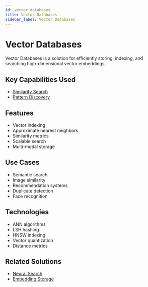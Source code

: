 ```yaml
---
id: vector-databases
title: Vector Databases
sidebar_label: Vector Databases
---
```


# Vector Databases

Vector Databases is a solution for efficiently storing, indexing, and searching high-dimensional vector embeddings.

## Key Capabilities Used

- [Similarity Search](../capabilities/similarity-search)
- [Pattern Discovery](../capabilities/pattern-discovery)

## Features

- Vector indexing
- Approximate nearest neighbors
- Similarity metrics
- Scalable search
- Multi-modal storage

## Use Cases

- Semantic search
- Image similarity
- Recommendation systems
- Duplicate detection
- Face recognition

## Technologies

- ANN algorithms
- LSH hashing
- HNSW indexing
- Vector quantization
- Distance metrics
<!--

## Tools

- [Milvus](../tools/milvus) - Vector database platform
- [Pinecone](../tools/pinecone) - Vector search service
- [Weaviate](../tools/weaviate) - Vector search engine
- [Qdrant](../tools/qdrant) - Vector similarity engine
- [FAISS](../tools/faiss) - Similarity search library -->

## Related Solutions

- [Neural Search](./neural-search)
- [Embedding Storage](./embedding-storage)

